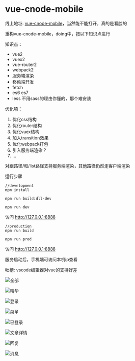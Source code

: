 # vue-cnode-mobile

线上地址: [vue-cnode-mobile](https://soulcm.github.io/vue-cnode-mobile/)，当然能不能打开，真的是看脸的

重构vue-cnode-mobile，doing中，按以下知识点进行

知识点：
* vue2
* vuex2
* vue-router2
* webpack2
* 服务端渲染
* 移动端开发
* fetch
* es6 es7
* less 不用sass的理由你懂的，那个难安装

优化项：
1. 优化css结构
2. 优化router结构
3. 优化vuex结构
4. 加入transition效果
5. 优化webpack打包
5. 引入服务端渲染？
6. ...

对跟路径/和/list路径支持服务端渲染，其他路径仍然走客户端渲染

运行步骤

```
//development
npm install

npm run build:dll-dev

npm run dev
```

访问 http://127.0.0.1:8888

```
//production
npm run build

npm run prod
```
访问 http://127.0.0.1:8888

服务启动后，手机端可访问本机ip查看


吐槽: vscode编辑器对vue的支持好差


![全部](./snapshoot/all.jpg)

![精华](./snapshoot/good.jpg)

![登录](./snapshoot/login.jpg)

![菜单](./snapshoot/menu.jpg)

![已登录](./snapshoot/islogin.jpg)

![文章详情](./snapshoot/topic.jpg)

![回复](./snapshoot/reply.jpg)

![消息](./snapshoot/message.jpg)
